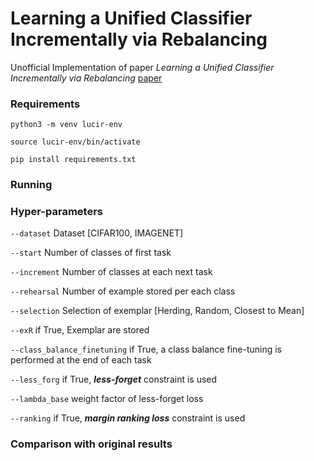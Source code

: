 # Learning a Unified Classifier Incrementally via Rebalancing
Unofficial Implementation of paper _Learning a Unified Classifier Incrementally via Rebalancing_  [paper](https://openaccess.thecvf.com/content_CVPR_2019/html/Hou_Learning_a_Unified_Classifier_Incrementally_via_Rebalancing_CVPR_2019_paper.html)
### Requirements
`python3 -m venv lucir-env`

`source lucir-env/bin/activate`

`pip install requirements.txt`

### Running

### Hyper-parameters

`--dataset` Dataset [CIFAR100, IMAGENET]

`--start` Number of classes of first task

`--increment` Number of classes at each next task

`--rehearsal` Number of example stored per each class

`--selection` Selection of exemplar [Herding, Random, Closest to Mean]

`--exR` if True, Exemplar are stored

`--class_balance_finetuning` if True, a class balance fine-tuning is performed at the end of each task

`--less_forg`  if True,  _**less-forget**_ constraint is used

`--lambda_base` weight factor of less-forget loss

`--ranking` if True,  _**margin ranking loss**_ constraint is used
### Comparison with original results
